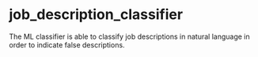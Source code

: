 # job_description_classifier
The ML classifier is able to classify job descriptions in natural language in order to indicate false descriptions.

